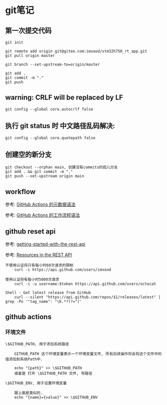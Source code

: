 # git笔记

## 第一次提交代码

    git init

    git remote add origin git@gitee.com:imxood/stm32h750_rt_app.git
    git pull origin master

    git branch --set-upstream-to=origin/master

    git add .
    git commit -m "."
    git push


## warning: CRLF will be replaced by LF

    git config --global core.autocrlf false


## 执行 git status 时 中文路径乱码解决:

    git config --global core.quotepath false

## 创建空的新分支

    git checkout --orphan main, 创建没有commits的孤儿分支
    git add . && git commit -m "."
    git push --set-upstream origin main


## workflow

参考: [GitHub Actions 的元数据语法](https://docs.github.com/cn/actions/creating-actions/metadata-syntax-for-github-actions)

参考: [GitHub Actions 的工作流程语法](https://docs.github.com/cn/actions/reference/workflow-syntax-for-github-actions)


## github reset api

参考: [getting-started-with-the-rest-api](https://docs.github.com/cn/rest/guides/getting-started-with-the-rest-api)

参考: [Resources in the REST API](https://docs.github.com/en/rest/overview/resources-in-the-rest-api)

    不使用认证将只有每小时60次请求的限制
        curl -i https://api.github.com/users/imxood

    使用认证将有每小时5000次请求
        curl -i -u username:$token https://api.github.com/users/octocat

    Shell - Get latest release from GitHub
        curl --silent "https://api.github.com/repos/$1/releases/latest" | grep -Po '"tag_name": "\K.*?(?=")'

## github actions

### 环境文件

    \$GITHUB_PATH, 用于添加系统路径

        GITHUB_PATH 这个环境变量表示一个环境变量文件, 所有后续操作将会将这个文件中的值添加到系统Path中.

        echo "{path}" >> \$GITHUB_PATH
        或者是 打开 \$GITHUB_PATH 文件, 写路径

    \$GITHUB_ENV, 用于设置环境变量

        跟上面是类似的.
        echo "{name}={value}" >> \$GITHUB_ENV
